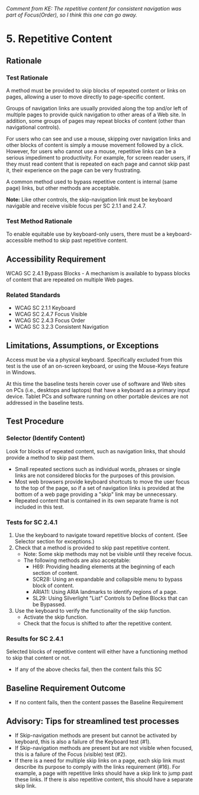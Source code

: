 *Comment from KE: The repetitive content for consistent navigation was part of Focus(Order), so I think this one can go away.*

# 5. Repetitive Content 
## Rationale
### Test Rationale
A method must be provided to skip blocks of repeated content or links on pages, allowing a user to move directly to page-specific content.

Groups of navigation links are usually provided along the top and/or left of multiple pages to provide quick navigation to other areas of a Web site. In addition, some groups of pages may repeat blocks of content (other than navigational controls).

For users who can see and use a mouse, skipping over navigation links and other blocks of content is simply a mouse movement followed by a click. However, for users who cannot use a mouse, repetitive links can be a serious impediment to productivity. For example, for screen reader users, if they must read content that is repeated on each page and cannot skip past it, their experience on the page can be very frustrating. 

A common method used to bypass repetitive content is internal (same page) links, but other methods are acceptable.

**Note:**
Like other controls, the skip-navigation link must be keyboard navigable and receive visible focus per SC 2.1.1 and 2.4.7.

### Test Method Rationale
To enable equitable use by keyboard-only users, there must be a keyboard-accessible method to skip past repetitive content. 

## Accessibility Requirement
WCAG SC 2.4.1 Bypass Blocks - A mechanism is available to bypass blocks of content that are repeated on multiple Web pages.

### Related Standards
* WCAG SC 2.1.1 Keyboard
* WCAG SC 2.4.7 Focus Visible
* WCAG SC 2.4.3 Focus Order
* WCAG SC 3.2.3 Consistent Navigation

## Limitations, Assumptions, or Exceptions
Access must be via a physical keyboard. Specifically excluded from this test is the use of an on-screen keyboard, or using the Mouse-Keys feature in Windows.

At this time the baseline tests herein cover use of software and Web sites on PCs (i.e., desktops and laptops) that have a keyboard as a primary input device. Tablet PCs and software running on other portable devices are not addressed in the baseline tests.

## Test Procedure
### Selector (Identify Content)
Look for blocks of repeated content, such as navigation links, that should provide a method to skip past them.
* Small repeated sections such as individual words, phrases or single links are not considered blocks for the purposes of this provision.
* Most web browsers provide keyboard shortcuts to move the user focus to the top of the page, so if a set of navigation links is provided at the bottom of a web page providing a "skip" link may be unnecessary. 
* Repeated content that is contained in its own separate frame is not included in this test.

### Tests for SC 2.4.1
1.	Use the keyboard to navigate toward repetitive blocks of content. (See Selector section for exceptions.)
2.	Check that a method is provided to skip past repetitive content.
    * Note: Some skip methods may not be visible until they receive focus.
    * The following methods are also acceptable:
      * H69: Providing heading elements at the beginning of each section of content. 
      * SCR28: Using an expandable and collapsible menu to bypass block of content.
      * ARIA11: Using ARIA landmarks to identify regions of a page. 
      * SL29: Using Silverlight "List" Controls to Define Blocks that can be Bypassed.
3.	Use the keyboard to verify the functionality of the skip function. 
    * Activate the skip function.
    * Check that the focus is shifted to after the repetitive content.

### Results for SC 2.4.1 
Selected blocks of repetitive content will either have a functioning method to skip that content or not.
* If any of the above checks fail, then the content fails this SC

## Baseline Requirement Outcome
* If no content fails, then the content passes the Baseline Requirement

## Advisory: Tips for streamlined test processes
* If Skip-navigation methods are present but cannot be activated by keyboard, this is also a failure of the Keyboard test (#1).
* If Skip-navigation methods are present but are not visible when focused, this is a failure of the Focus (visible) test (#2). 
* If there is a need for multiple skip links on a page, each skip link must describe its purpose to comply with the links requirement (#16). For example, a page with repetitive links should have a skip link to jump past these links. If there is also repetitive content, this should have a separate skip link.
